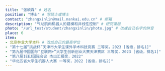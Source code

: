 ```yaml
---
title: "张欣霖" # 姓名
position: "博士" # 写硕士或博士
contact: "zhangxinlin@mail.nankai.edu.cn" # 邮箱
description: "气动肌肉机器人的建模和非线性控制" # 研究课题
photo: "/url_test/student/zhangxinlin/photo.jpg" # 改成自己名字的拼音
place: 6
item:
- 北京林业大学本科 # 改成自己的最高学位
- "第十七届“挑战杯”天津市大学生课外学术科技竞赛 二等奖，2023 [省级，排名1]"
- "第九届中国国际“互联网+”大学生创新创业大赛天津赛区 三等奖，2023 [省级，排名1]"
- "第八届IEEJ国际会议 杰出汇报奖，2022"
- "华北五省大学生机器人大赛 一等奖，2022 [省级，排名2]"
---
```

